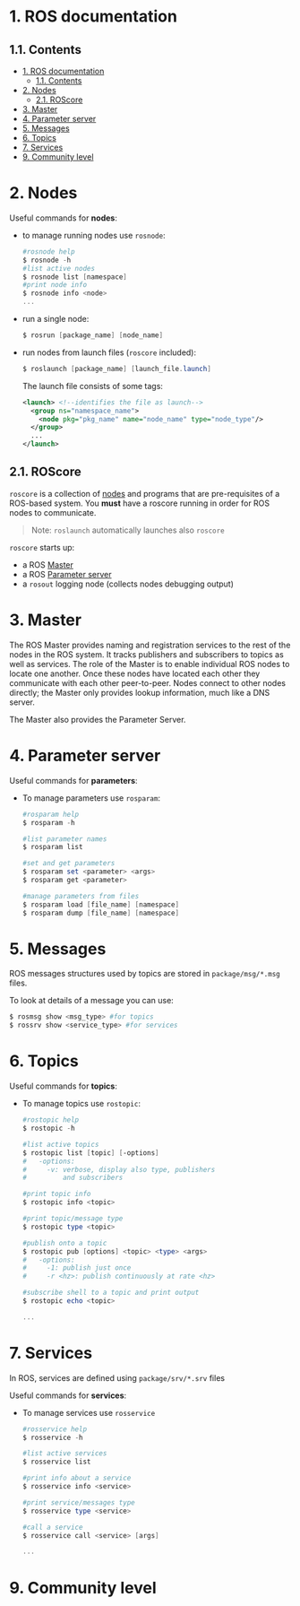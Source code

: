 # 1. ROS documentation
## 1.1. Contents
- [1. ROS documentation](#1-ros-documentation)
  - [1.1. Contents](#11-contents)
- [2. Nodes](#2-nodes)
  - [2.1. ROScore](#21-roscore)
- [3. Master](#3-master)
- [4. Parameter server](#4-parameter-server)
- [5. Messages](#5-messages)
- [6. Topics](#6-topics)
- [7. Services](#7-services)
- [9. Community level](#9-community-level)

# 2. Nodes
Useful commands for **nodes**:
- to manage running nodes use `rosnode`:
  ```powershell
  #rosnode help
  $ rosnode -h
  #list active nodes
  $ rosnode list [namespace]
  #print node info
  $ rosnode info <node>
  ...
  ```
- run a single node:
    ```powershell
    $ rosrun [package_name] [node_name]
    ```
- run nodes from launch files (`roscore` included):
  ```powershell
  $ roslaunch [package_name] [launch_file.launch]
  ```
  The launch file consists of some tags:
  ```XML
  <launch> <!--identifies the file as launch-->
    <group ns="namespace_name">
      <node pkg="pkg_name" name="node_name" type="node_type"/>
    </group>
    ...
  </launch>
  ```

## 2.1. ROScore
`roscore` is a collection of [nodes](#nodes) and programs that are pre-requisites of a ROS-based system. You **must** have a roscore running in order for ROS nodes to communicate.
> Note: `roslaunch` automatically launches also `roscore`

`roscore` starts up:
- a ROS [Master](#master)
- a ROS [Parameter server](#parameter-server)
- a `rosout` logging node (collects nodes debugging output)

# 3. Master
The ROS Master provides naming and registration services to the rest of the nodes in the ROS system. It tracks publishers and subscribers to topics as well as services. The role of the Master is to enable individual ROS nodes to locate one another. Once these nodes have located each other they communicate with each other peer-to-peer. Nodes connect to other nodes directly; the Master only provides lookup information, much like a DNS server.

The Master also provides the Parameter Server.

# 4. Parameter server
Useful commands for **parameters**:
- To manage parameters use `rosparam`:
  ```powershell
  #rosparam help
  $ rosparam -h
  
  #list parameter names
  $ rosparam list

  #set and get parameters
  $ rosparam set <parameter> <args>
  $ rosparam get <parameter>

  #manage parameters from files
  $ rosparam load [file_name] [namespace]
  $ rosparam dump [file_name] [namespace]
  ```
# 5. Messages
ROS messages structures used by topics are stored in `package/msg/*.msg` files.

To look at details of a message you can use:
```powershell
$ rosmsg show <msg_type> #for topics
$ rossrv show <service_type> #for services
```

# 6. Topics
Useful commands for **topics**:
- To manage topics use `rostopic`:
  ```powershell
  #rostopic help
  $ rostopic -h

  #list active topics
  $ rostopic list [topic] [-options]
  #   -options:
  #     -v: verbose, display also type, publishers
  #         and subscribers

  #print topic info
  $ rostopic info <topic>

  #print topic/message type
  $ rostopic type <topic>

  #publish onto a topic
  $ rostopic pub [options] <topic> <type> <args>
  #   -options:
  #     -1: publish just once
  #     -r <hz>: publish continuously at rate <hz>

  #subscribe shell to a topic and print output
  $ rostopic echo <topic>

  ...
  ```


# 7. Services
In ROS, services are defined using `package/srv/*.srv` files

Useful commands for **services**:
- To manage services use `rosservice`
  ```powershell
  #rosservice help
  $ rosservice -h

  #list active services
  $ rosservice list

  #print info about a service
  $ rosservice info <service>

  #print service/messages type
  $ rosservice type <service>

  #call a service
  $ rosservice call <service> [args]

  ...
  ```
# 9. Community level